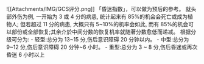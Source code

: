 ![[Attachments/IMG/GCS评分.png]]
「昏迷指数」，可以做为预后的参考。
就头部外伤为例, 一开始为 3 或 4 分的病患, 统计起来有 85%的机会会死亡或成为植物人; 但若超过 11 分的病患, 大概只有 5~10%的机率会如此, 而有 85%的机会可以部份或全部恢复;其余介於中间分数的恢复机率就随著分数愈低而递减。 
根据分级可分为: 
	- 轻型:总分为 13~15 分,伤后意识障碍 20 分钟以内。 
	- 中型:总分为 9~12 分,伤后意识障碍 20 分钟~6 小时。 
	- 重型:总分为 3 ~ 8 分,伤后昏迷或再次昏迷 6 小时以上